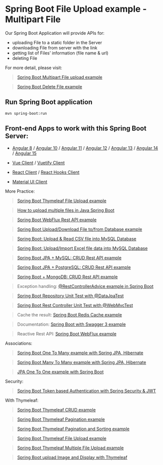 # Spring Boot File Upload example - Multipart File

Our Spring Boot Application will provide APIs for:
- uploading File to a static folder in the Server
- downloading File from server with the link
- getting list of Files’ information (file name & url)
- deleting File

For more detail, please visit:
> [Spring Boot Multipart File upload example](https://www.bezkoder.com/spring-boot-file-upload/)

> [Spring Boot Delete File example](https://www.bezkoder.com/spring-boot-delete-file/)

## Run Spring Boot application
```
mvn spring-boot:run
```

## Front-end Apps to work with this Spring Boot Server:
- [Angular 8](https://www.bezkoder.com/angular-spring-boot-file-upload/) / [Angular 10](https://www.bezkoder.com/angular-10-file-upload/) / [Angular 11](https://www.bezkoder.com/angular-11-file-upload/) / [Angular 12](https://www.bezkoder.com/angular-12-file-upload/) / [Angular 13](https://www.bezkoder.com/angular-13-file-upload/) / [Angular 14](https://www.bezkoder.com/angular-14-file-upload/) / [Angular 15](https://www.bezkoder.com/angular-15-file-upload/)

- [Vue Client](https://www.bezkoder.com/vue-axios-file-upload/) / [Vuetify Client](https://www.bezkoder.com/vuetify-file-upload/)

- [React Client](https://www.bezkoder.com/react-file-upload-axios/) / [React Hooks Client](https://www.bezkoder.com/react-hooks-file-upload/)

- [Material UI Client](https://www.bezkoder.com/material-ui-file-upload/)

More Practice:
> [Spring Boot Thymeleaf File Upload example](https://www.bezkoder.com/thymeleaf-file-upload/)

> [How to upload multiple files in Java Spring Boot](https://www.bezkoder.com/spring-boot-upload-multiple-files/)

> [Spring Boot WebFlux Rest API example](https://www.bezkoder.com/spring-boot-webflux-rest-api/)

> [Spring Boot Upload/Download File to/from Database example](https://www.bezkoder.com/spring-boot-upload-file-database/)

> [Spring Boot: Upload & Read CSV file into MySQL Database](https://www.bezkoder.com/spring-boot-upload-csv-file/)

> [Spring Boot: Upload/Import Excel file data into MySQL Database](https://www.bezkoder.com/spring-boot-upload-excel-file-database/)

> [Spring Boot JPA + MySQL: CRUD Rest API example](https://www.bezkoder.com/spring-boot-jpa-crud-rest-api/)

> [Spring Boot JPA + PostgreSQL: CRUD Rest API example](https://www.bezkoder.com/spring-boot-postgresql-example/)

> [Spring Boot + MongoDB: CRUD Rest API example](https://www.bezkoder.com/spring-boot-mongodb-crud/)

> Exception handling: [@RestControllerAdvice example in Spring Boot](https://www.bezkoder.com/spring-boot-restcontrolleradvice/)

> [Spring Boot Repository Unit Test with @DataJpaTest](https://www.bezkoder.com/spring-boot-unit-test-jpa-repo-datajpatest/)

> [Spring Boot Rest Controller Unit Test with @WebMvcTest](https://www.bezkoder.com/spring-boot-webmvctest/)

> Cache the result: [Spring Boot Redis Cache example](https://www.bezkoder.com/spring-boot-redis-cache-example/)

> Documentation: [Spring Boot with Swagger 3 example](https://www.bezkoder.com/spring-boot-swagger-3/)

> Reactive Rest API: [Spring Boot WebFlux example](https://www.bezkoder.com/spring-boot-webflux-rest-api/)

Associations:
> [Spring Boot One To Many example with Spring JPA, Hibernate](https://www.bezkoder.com/jpa-one-to-many/)

> [Spring Boot Many To Many example with Spring JPA, Hibernate](https://www.bezkoder.com/jpa-many-to-many/)

> [JPA One To One example with Spring Boot](https://www.bezkoder.com/jpa-one-to-one/)

Security:
> [Spring Boot Token based Authentication with Spring Security & JWT](https://www.bezkoder.com/spring-boot-jwt-authentication/)

With Thymeleaf:
> [Spring Boot Thymeleaf CRUD example](https://www.bezkoder.com/spring-boot-thymeleaf-example/)

> [Spring Boot Thymeleaf Pagination example](https://www.bezkoder.com/thymeleaf-pagination/)

> [Spring Boot Thymeleaf Pagination and Sorting example](https://www.bezkoder.com/thymeleaf-pagination-and-sorting-example/)

> [Spring Boot Thymeleaf File Upload example](https://www.bezkoder.com/thymeleaf-file-upload/)

> [Spring Boot Thymeleaf Multiple File Upload example](https://www.bezkoder.com/thymeleaf-multiple-file-upload/)

> [Spring Boot upload Image and Display with Thymeleaf](https://www.bezkoder.com/spring-boot-image-upload-thymeleaf/)
